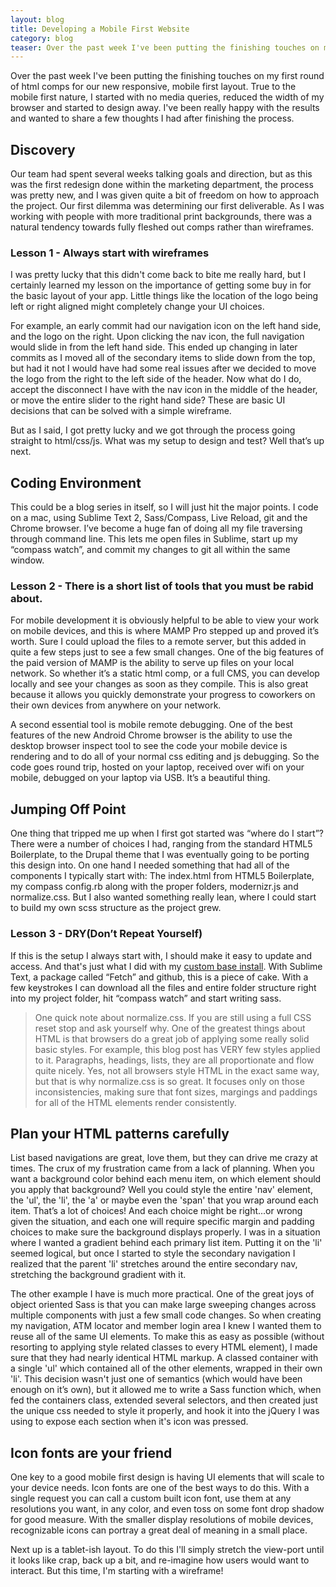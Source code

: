 ```yaml
---
layout: blog
title: Developing a Mobile First Website
category: blog
teaser: Over the past week I've been putting the finishing touches on my first round of html comps for our new responsive, mobile first layout. True to the mobile first nature, I started with no media queries, reduced the width of my browser and started to design away. I've been really happy with the results and wanted to share a few thoughts I had after finishing the process.
---
```

Over the past week I've been putting the finishing touches on my first round of html comps for our new responsive, mobile first layout. True to the mobile first nature, I started with no media queries, reduced the width of my browser and started to design away. I've been really happy with the results and wanted to share a few thoughts I had after finishing the process.

<h2>Discovery</h2>
Our team had spent several weeks talking goals and direction, but as this was the first redesign done within the marketing department, the process was pretty new, and I was given quite a bit of freedom on how to approach the project. Our first dilemma was determining our first deliverable. As I was working with people with more traditional print backgrounds, there was a natural tendency towards fully fleshed out comps rather than wireframes.

<h3>Lesson 1 - Always start with wireframes</h3>
I was pretty lucky that this didn't come back to bite me really hard, but I certainly learned my lesson on the importance of getting some buy in for the basic layout of your app. Little things like the location of the logo being left or right aligned might completely change your UI choices.

For example, an early commit had our navigation icon on the left hand side, and the logo on the right. Upon clicking the nav icon, the full navigation would slide in from the left hand side. This ended up changing in later commits as I moved all of the secondary items to slide down from the top, but had it not I would have had some real issues after we decided to move the logo from the right to the left side of the header. Now what do I do, accept the disconnect I have with the nav icon in the middle of the header, or move the entire slider to the right hand side? These are basic UI decisions that can be solved with a simple wireframe.

But as I said, I got pretty lucky and we got through the process going straight to html/css/js. What was my setup to design and test? Well that’s up next.

<h2>Coding Environment</h2>
This could be a blog series in itself, so I will just hit the major points. I code on a mac, using Sublime Text 2, Sass/Compass, Live Reload, git and the Chrome browser. I’ve become a huge fan of doing all my file traversing through command line. This lets me open files in Sublime, start up my “compass watch”, and commit my changes to git all within the same window.

<h3>Lesson 2 - There is a short list of tools that you must be rabid about.</h3>

For mobile development it is obviously helpful to be able to view your work on mobile devices, and this is where MAMP Pro stepped up and proved it’s worth. Sure I could upload the files to a remote server, but this added in quite a few steps just to see a few small changes. One of the big features of the paid version of MAMP is the ability to serve up files on your local network. So whether it’s a static html comp, or a full CMS, you can develop locally and see your changes as soon as they compile. This is also great because it allows you quickly demonstrate your progress to coworkers on their own devices from anywhere on your network.

A second essential tool is mobile remote debugging. One of the best features of the new Android Chrome browser is the ability to use the desktop browser inspect tool to see the code your mobile device is rendering and to do all of your normal css editing and js debugging. So the code goes round trip, hosted on your laptop, received over wifi on your mobile, debugged on your laptop via USB. It’s a beautiful thing.

<h2>Jumping Off Point</h2>
One thing that tripped me up when I first got started was “where do I start”? There were a number of choices I had, ranging from the standard HTML5 Boilerplate, to the Drupal theme that I was eventually going to be porting this design into. On one hand I needed something that had all of the components I typically start with: The index.html from HTML5 Boilerplate, my compass config.rb along with the proper folders, modernizr.js and normalize.css. But I also wanted something really lean, where I could start to build my own scss structure as the project grew.

<h3>Lesson 3 - DRY(Don’t Repeat Yourself)</h3>
If this is the setup I always start with, I should make it easy to update and access. And that's just what I did with my <a href="https://github.com/micahgodbolt/base-install" target="_blank">custom base install</a>. With Sublime Text, a package called “Fetch” and github, this is a piece of cake. With a few keystrokes I can download all the files and entire folder structure right into my project folder, hit “compass watch” and start writing sass.

<blockquote>One quick note about normalize.css. If you are still using a full CSS reset stop and ask yourself why. One of the greatest things about HTML is that browsers do a great job of applying some really solid basic styles. For example, this blog post has VERY few styles applied to it. Paragraphs, headings, lists, they are all proportionate and flow quite nicely. Yes, not all browsers style HTML in the exact same way, but that is why normalize.css is so great. It focuses only on those inconsistencies, making sure that font sizes, margings and paddings for all of the HTML elements render consistently. </blockquote>

<h2>Plan your HTML patterns carefully</h2>
List based navigations are great, love them, but they can drive me crazy at times. The crux of my frustration came from a lack of planning. When you want a background color behind each menu item, on which element should you apply that background? Well you could style the entire 'nav' element, the 'ul', the 'li', the 'a' or maybe even the 'span' that you wrap around each item. That’s a lot of choices! And each choice might be right...or wrong given the situation, and each one will require specific margin and padding choices to make sure the background displays properly. I was in a situation where I wanted a gradient behind each primary list item. Putting it on the 'li' seemed logical, but once I started to style the secondary navigation I realized that the parent 'li' stretches around the entire secondary nav, stretching the background gradient with it.

The other example I have is much more practical. One of the great joys of object oriented Sass is that you can make large sweeping changes across multiple components with just a few small code changes. So when creating my navigation, ATM locator and member login area I knew I wanted them to reuse all of the same UI elements. To make this as easy as possible (without resorting to applying style related classes to every HTML element), I made sure that they had nearly identical HTML markup. A classed container with a single 'ul' which contained all of the other elements, wrapped in their own 'li'. This decision wasn't just one of semantics (which would have been enough on it’s own), but it allowed me to write a Sass function which, when fed the containers class, extended several selectors, and then created just the unique css needed to style it properly, and hook it into the jQuery I was using to expose each section when it's icon was pressed.

<h2>Icon fonts are your friend</h2>
One key to a good mobile first design is having UI elements that will scale to your device needs. Icon fonts are one of the best ways to do this. With a single request you can call a custom built icon font, use them at any resolutions you want, in any color, and even toss on some font drop shadow for good measure. With the smaller display resolutions of mobile devices, recognizable icons can portray a great deal of meaning in a small place.

Next up is a tablet-ish layout. To do this I'll simply stretch the view-port until it looks like crap, back up a bit, and re-imagine how users would want to interact. But this time, I'm starting with a wireframe!

